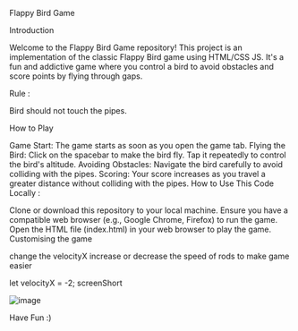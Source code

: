 Flappy Bird Game

Introduction

Welcome to the Flappy Bird Game repository! This project is an implementation of the classic Flappy Bird game using HTML/CSS JS. It's a fun and addictive game where you control a bird to avoid obstacles and score points by flying through gaps.

Rule :

Bird should not touch the pipes.

How to Play

Game Start: The game starts as soon as you open the game tab.
Flying the Bird: Click on the spacebar to make the bird fly. Tap it repeatedly to control the bird's altitude.
Avoiding Obstacles: Navigate the bird carefully to avoid colliding with the pipes.
Scoring: Your score increases as you travel a greater distance without colliding with the pipes.
How to Use This Code Locally :

Clone or download this repository to your local machine.
Ensure you have a compatible web browser (e.g., Google Chrome, Firefox) to run the game.
Open the HTML file (index.html) in your web browser to play the game.
Customising the game

change the velocityX increase or decrease the speed of rods to make game easier

let velocityX = -2;
screenShort

![image](https://github.com/Animeshsingh18/Flappy-Bird-Game/assets/123716564/6775944c-314b-4b5f-a02b-aa2fad5c22a8)




Have Fun :)

